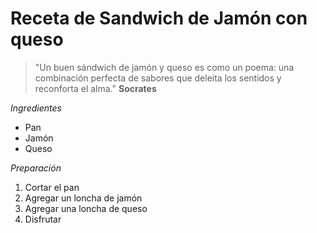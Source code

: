 # Receta de Sandwich de Jamón con queso 
>"Un buen sándwich de jamón y queso es como un poema: una combinación perfecta de sabores que deleita los sentidos y reconforta el alma."      **Socrates**

*Ingredientes* 
- Pan
- Jamón 
- Queso
  
*Preparación*
1. Cortar el pan
2. Agregar un loncha de jamón
3. Agregar una loncha de queso
4. Disfrutar 